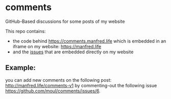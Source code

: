 # comments

GitHub-Based discussions for some posts of my website

This repo contains:
* the code behind https://comments.manfred.life which is embedded in an iframe on my website: https://manfred.life
* and the [issues](https://github.com/moul/comments/issues) that are embedded directly on my website

## Example:

you can add new comments on the following post: http://manfred.life/comments-v1 by commenting-out the following issue https://github.com/moul/comments/issues/6.

